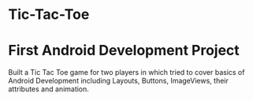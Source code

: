 # Tic-Tac-Toe 
# First Android Development Project
Built a Tic Tac Toe game for two players in which tried to cover basics of Android Development including Layouts, Buttons, ImageViews, their attributes and animation.
